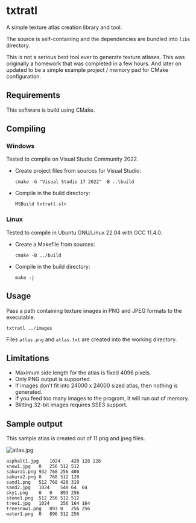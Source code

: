 # txtratl

A simple texture atlas creation library and tool.

The source is self-containing and the dependencies are bundled into `libs` directory.

This is not a serious best tool ever to generate texture atlases. This was originally a homework that was completed in a few hours. And later on updated to be a simple example project / memory pad for CMake configuration.

## Requirements

This software is build using CMake.

## Compiling

### Windows

Tested to compile on Visual Studio Community 2022.

* Create project files from sources for Visual Studio:

    `cmake -G "Visual Studio 17 2022" -B ..\build`

* Compile in the build directory:

    `MSBuild txtratl.sln`

### Linux

Tested to compile in Ubuntu GNU/Linux 22.04 with GCC 11.4.0.

* Create a Makefile from sources:

    `cmake -B ../build`

* Compile in the build directory:

    `make -j`

## Usage

Pass a path containing texture images in PNG and JPEG formats to the executable.

    txtratl ../images

Files `atlas.png` and `atlas.txt` are created into the working directory.

## Limitations

* Maximum side length for the atlas is fixed 4096 pixels.
* Only PNG output is supported.
* If images don't fit into 24000 x 24000 sized atlas, then nothing is generated.
* If you feed too many images to the program, it will run out of memory.
* Blitting 32-bit images requires SSE3 support.

## Sample output

This sample atlas is created out of 11 png and jpeg files.

![atlas.jpg](https://jkesanen.github.io/txtratl/atlas_sample.jpg)

```
asphalt1.jpg	1024	420	128	128
snow1.jpg	0	256	512	512
sakura1.png	932	768	256	400
sakura2.png	0	768	512	128
sand1.png	512	768	420	319
sand2.jpg	1024	548	64	64
sky1.png	0	0	893	256
stone1.png	512	256	512	512
tree1.jpg	1024	256	164	164
treesnow1.png	893	0	256	256
water1.png	0	896	512	256
```
